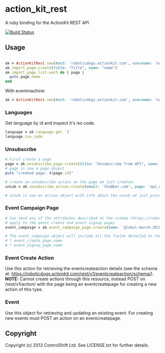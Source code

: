 # action_kit_rest

A ruby binding for the ActionKit REST API

[![Build Status](https://travis-ci.org/controlshift/action_kit_rest.svg)](https://travis-ci.org/controlshift/action_kit_rest)

## Usage

```ruby

ak = ActionKitRest.new(host: 'roboticdogs.actionkit.com', username: 'name', password: 'pass')
ak.import_page.create(title: "Title", name: "name")
ak.import_page.list.each do | page |
  puts page.name
end

```

With eventmachine:

```ruby
ak = ActionKitRest.new(host: 'roboticdogs.actionkit.com', username: 'name', password: 'pass', adapter: :em_synchrony)
```

### Languages

Get language by id and inspect it's iso code.

```ruby
language = ak.language.get '1'
language.iso_code
```

### Unsubscribe


```ruby
# First create a page
page = ak.unsubscribe_page.create(title: "Unsubscribe from API", name: "api_unsubscribes")
# page is now a page object
puts "created page: #{page.id}"

# create an unsubscribe action on the page we just created.
unsub = ak.unsubscribe_action.create(email: 'foo@bar.com', page: 'api_unsubscribes')

# unsub is now an action object with info about the unsub we just processed.
```

### Event Campaign Page

```ruby
# Can send any of the attributes described at the schema (https://roboticdogs.actionkit.com/rest/v1/campaign/schema/) plus a collection of tag URIs to
# apply to the event create and event signup pages
event_campaign = ak.event_campaign_page.create(name: 'global-march-2015', title: 'Global March 2015', event_pages_tags: ["/rest/v1/tag/1/", "/rest/v1/tag/99/"])

# The event_campaign object will include all the fields detailed on the schema plus the ID (as an integer, not as a URI) of the associated pages:
# * event_create_page_name
# * event_signup_page_name
```

### Event Create Action

Use this action for retrieving the eventcreateaction details (see the schema at: https://roboticdogs.actionkit.com/rest/v1/eventcreateaction/schema/).
**NOTE:** Cannot create actions through this resource, instead POST on /rest/v1/action/ with the page being an eventcreatepage for creating a new action of this type.

### Event

Use this object for retrieving and updating an existing event. For creating new events must POST an action on an eventcreatepage.

## Copyright

Copyright (c) 2013 ControlShift Ltd. See LICENSE.txt for
further details.

